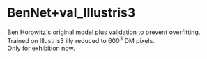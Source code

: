 # BenNet+val_Illustris3
Ben Horowitz's original model plus validation to prevent overfitting.  
Trained on Illustris3 illy reduced to $600^3$ DM pixels.  
Only for exhibition now.
